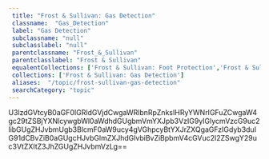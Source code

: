 ```yaml
--- 
 title: "Frost & Sullivan: Gas Detection" 
 classname:  "Gas_Detection" 
 label: "Gas Detection" 
 subclassname: "null" 
 subclasslabel: "null" 
 parentclassname: "Frost_&_Sullivan" 
 parentclasslabel: "Frost & Sullivan" 
 equalentCollections: ['Frost & Sullivan: Foot Protection','Frost & Sullivan: Fall Protection','Frost & Sullivan: Protective Clothing','Frost & Sullivan: Workwear'] 
 collections: ['Frost & Sullivan: Gas Detection']
 aliases:  "/topic/frost-sullivan-gas-detection"  
 searchCategory: "topic" 
---
```

U3lzdGVtcyB0aGF0IGRldGVjdCwgaWRlbnRpZnksIHRyYWNrIGFuZCwgaW4gc29tZSBjYXNlcywgbWl0aWdhdGUgbmVmYXJpb3VzIG9yIGlycmVzcG9uc2libGUgZHJvbmUgb3BlcmF0aW9ucy4gVGhpcyBtYXJrZXQgaGFzIGdyb3duIG91dCBvZiB0aGUgcHJvbGlmZXJhdGlvbiBvZiBpbmV4cGVuc2l2ZSwgY29uc3VtZXItZ3JhZGUgZHJvbmVzLg==